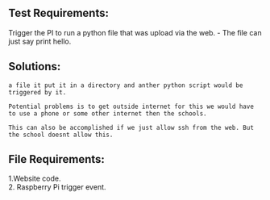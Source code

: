 ## Test Requirements:
Trigger the PI to run a python file that was upload via the web.
    - The file can just say print hello.  
    
## Solutions:
```Make the pi a webserver and allow people to connect to it. Then when people upload
a file it put it in a directory and anther python script would be triggered by it.  

Potential problems is to get outside internet for this we would have to use a phone or some other internet then the schools. 
```
    

```
This can also be accomplished if we just allow ssh from the web. But the school doesnt allow this.
```

## File Requirements:  
1.Website code.  
2. Raspberry Pi trigger event.
